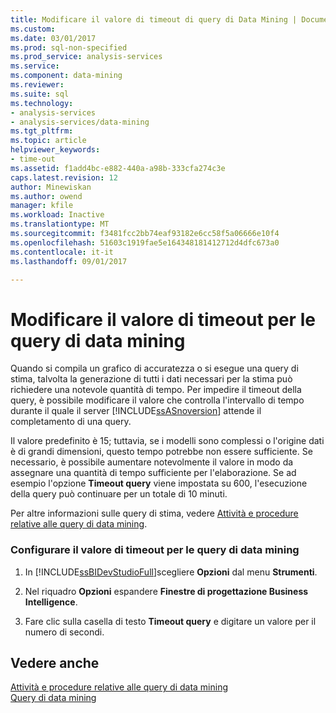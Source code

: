 ```yaml
---
title: Modificare il valore di timeout di query di Data Mining | Documenti Microsoft
ms.custom: 
ms.date: 03/01/2017
ms.prod: sql-non-specified
ms.prod_service: analysis-services
ms.service: 
ms.component: data-mining
ms.reviewer: 
ms.suite: sql
ms.technology:
- analysis-services
- analysis-services/data-mining
ms.tgt_pltfrm: 
ms.topic: article
helpviewer_keywords:
- time-out
ms.assetid: f1add4bc-e882-440a-a98b-333cfa274c3e
caps.latest.revision: 12
author: Minewiskan
ms.author: owend
manager: kfile
ms.workload: Inactive
ms.translationtype: MT
ms.sourcegitcommit: f3481fcc2bb74eaf93182e6cc58f5a06666e10f4
ms.openlocfilehash: 51603c1919fae5e164348181412712d4dfc673a0
ms.contentlocale: it-it
ms.lasthandoff: 09/01/2017

---
```

# <a name="change-the-time-out-value-for-data-mining-queries"></a>Modificare il valore di timeout per le query di data mining
  Quando si compila un grafico di accuratezza o si esegue una query di stima, talvolta la generazione di tutti i dati necessari per la stima può richiedere una notevole quantità di tempo. Per impedire il timeout della query, è possibile modificare il valore che controlla l'intervallo di tempo durante il quale il server [!INCLUDE[ssASnoversion](../../includes/ssasnoversion-md.md)] attende il completamento di una query.  
  
 Il valore predefinito è 15; tuttavia, se i modelli sono complessi o l'origine dati è di grandi dimensioni, questo tempo potrebbe non essere sufficiente. Se necessario, è possibile aumentare notevolmente il valore in modo da assegnare una quantità di tempo sufficiente per l'elaborazione. Se ad esempio l'opzione **Timeout query** viene impostata su 600, l'esecuzione della query può continuare per un totale di 10 minuti.  
  
 Per altre informazioni sulle query di stima, vedere [Attività e procedure relative alle query di data mining](../../analysis-services/data-mining/data-mining-query-tasks-and-how-tos.md).  
  
### <a name="configure-the-time-out-value-for-data-mining-queries"></a>Configurare il valore di timeout per le query di data mining  
  
1.  In [!INCLUDE[ssBIDevStudioFull](../../includes/ssbidevstudiofull-md.md)]scegliere **Opzioni** dal menu **Strumenti**.  
  
2.  Nel riquadro **Opzioni** espandere **Finestre di progettazione Business Intelligence**.  
  
3.  Fare clic sulla casella di testo **Timeout query** e digitare un valore per il numero di secondi.  
  
## <a name="see-also"></a>Vedere anche  
 [Attività e procedure relative alle query di data mining](../../analysis-services/data-mining/data-mining-query-tasks-and-how-tos.md)   
 [Query di data mining](../../analysis-services/data-mining/data-mining-queries.md)  
  
  

